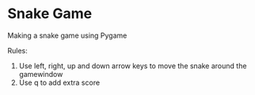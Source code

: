 # Snake Game
Making a snake game using  Pygame 

Rules:
1. Use left, right, up and down arrow keys to move the snake around the gamewindow
2. Use q to add extra score
